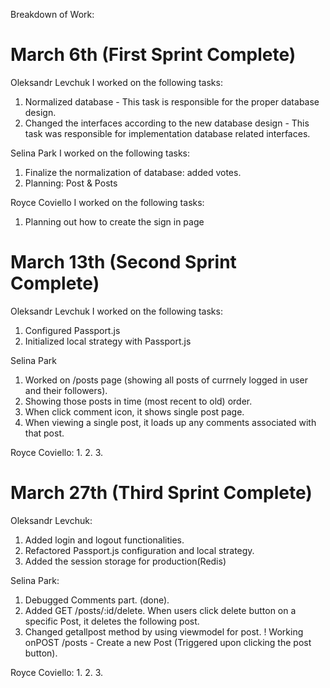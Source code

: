 Breakdown of Work:

# March 6th (First Sprint Complete)

Oleksandr Levchuk
I worked on the following tasks:
1. Normalized database - This task is responsible for the proper database design.
2. Changed the interfaces according to the new database design - This task was responsible for implementation database related interfaces.

Selina Park
I worked on the following tasks: 
1. Finalize the normalization of database: added votes.
3. Planning: Post & Posts

Royce Coviello
I worked on the following tasks:
1. Planning out how to create the sign in page


# March 13th (Second Sprint Complete)

Oleksandr Levchuk
I worked on the following tasks:
1. Configured Passport.js
2. Initialized local strategy with Passport.js

Selina Park
1. Worked on /posts page (showing all posts of currnely logged in user and their followers).
2. Showing those posts in time (most recent to old) order.
3. When click comment icon, it shows single post page.
4. When viewing a single post, it loads up any comments associated with that post.

Royce Coviello:
1. 
2. 
3.

# March 27th (Third Sprint Complete)

Oleksandr Levchuk:
1. Added login and logout functionalities.
2. Refactored Passport.js configuration and local strategy.
3. Added the session storage for production(Redis)

Selina Park:
1. Debugged Comments part. (done).
2. Added GET /posts/:id/delete. When users click delete button on a specific Post, it deletes the following post.
3. Changed getallpost method by using viewmodel for post. 
! Working onPOST /posts - Create a new Post (Triggered upon clicking the post button).

Royce Coviello:
1. 
2. 
3.
